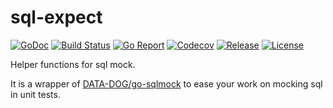 # sql-expect

[![GoDoc](https://godoc.org/github.com/dakalab/sql-expect?status.svg)](https://godoc.org/github.com/dakalab/sql-expect)
[![Build Status](https://travis-ci.com/dakalab/sql-expect.svg?branch=master)](https://travis-ci.com/dakalab/sql-expect)
[![Go Report](https://goreportcard.com/badge/github.com/dakalab/sql-expect)](https://goreportcard.com/report/github.com/dakalab/sql-expect)
[![Codecov](https://codecov.io/gh/dakalab/sql-expect/branch/master/graph/badge.svg)](https://codecov.io/gh/dakalab/sql-expect)
[![Release](https://img.shields.io/github/release/dakalab/sql-expect.svg)](https://github.com/dakalab/sql-expect/releases)
[![License](https://img.shields.io/github/license/dakalab/sql-expect.svg)](https://github.com/dakalab/sql-expect)

Helper functions for sql mock.

It is a wrapper of [DATA-DOG/go-sqlmock](https://github.com/DATA-DOG/go-sqlmock) to ease your work on mocking sql in unit tests.
